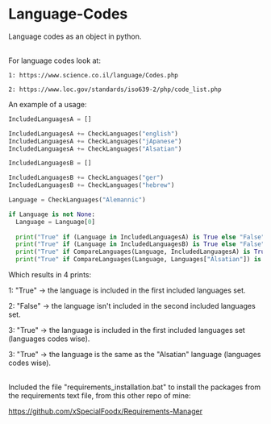 # Language-Codes
Language codes as an object in python.
<br/><br/>

For language codes look at:

    1: https://www.science.co.il/language/Codes.php
    
    2: https://www.loc.gov/standards/iso639-2/php/code_list.php

An example of a usage:

```python
IncludedLanguagesA = []

IncludedLanguagesA += CheckLanguages("english")
IncludedLanguagesA += CheckLanguages("jApanese")
IncludedLanguagesA += CheckLanguages("Alsatian")

IncludedLanguagesB = []

IncludedLanguagesB += CheckLanguages("ger")
IncludedLanguagesB += CheckLanguages("hebrew")

Language = CheckLanguages("Alemannic")

if Language is not None:
  Language = Language[0]
  
  print("True" if (Language in IncludedLanguagesA) is True else "False")
  print("True" if (Language in IncludedLanguagesB) is True else "False")
  print("True" if CompareLanguages(Language, IncludedLanguagesA) is True else "False")
  print("True" if CompareLanguages(Language, Languages["Alsatian"]) is True else "False")
```

Which results in 4 prints:

1: "True" -> the language is included in the first included languages set.

2: "False" -> the language isn't included in the second included languages set.

3: "True" -> the language is included in the first included languages set (languages codes wise).

3: "True" -> the language is the same as the "Alsatian" language (languages codes wise).
<br/><br/>


Included the file "requirements_installation.bat" to install the packages from the requirements text file, from this other repo of mine:

https://github.com/xSpecialFoodx/Requirements-Manager

